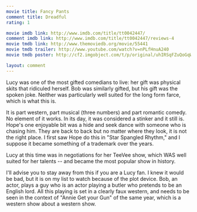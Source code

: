 ```yaml
---
movie title: Fancy Pants
comment title: Dreadful
rating: 1

movie imdb link: http://www.imdb.com/title/tt0042447/
comment imdb link: http://www.imdb.com/title/tt0042447/reviews-4
movie tmdb link: http://www.themoviedb.org/movie/55441
movie tmdb trailer: http://www.youtube.com/watch?v=nPLfHnuA240
movie tmdb poster: http://cf2.imgobject.com/t/p/original/uhIRSqFZuQoGqWVcJQOtvmOMfKx.jpg

layout: comment
---
```


Lucy was one of the most gifted comedians to live: her gift was physical skits that ridiculed herself. Bob was similarly gifted, but his gift was the spoken joke. Neither was particularly well suited for the long form farce, which is what this is. 

It is part western, part musical (three numbers) and part romantic comedy. No element of it works. In its day, it was considered a stinker and it still is. Hope's one enjoyable bit was a hide and seek dance with someone who is chasing him. They are back to back but no matter where they look, it is not the right place. I first saw Hope do this in "Star Spangled Rhythm," and I suppose it became something of a trademark over the years.

Lucy at this time was in negotiations for her TeeVee show, which WAS well suited for her talents -- and became the most popular show in history. 

I'll advise you to stay away from this if you are a Lucy fan. I knew it would be bad, but it is on my list to watch because of the plot device. Bob, an actor, plays a guy who is an actor playing a butler who pretends to be an English lord. All this playing is set in a clearly faux western, and needs to be seen in the context of "Annie Get your Gun" of the same year, which is a western show about a western show.